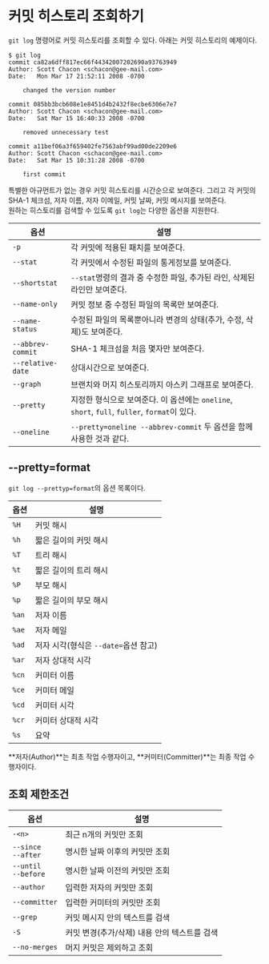 # 커밋 히스토리 조회하기
`git log` 명령어로 커밋 히스토리를 조회할 수 있다. 아래는 커밋 히스토리의 예제이다.  
```shell
$ git log
commit ca82a6dff817ec66f44342007202690a93763949
Author: Scott Chacon <schacon@gee-mail.com>
Date:   Mon Mar 17 21:52:11 2008 -0700

    changed the version number

commit 085bb3bcb608e1e8451d4b2432f8ecbe6306e7e7
Author: Scott Chacon <schacon@gee-mail.com>
Date:   Sat Mar 15 16:40:33 2008 -0700

    removed unnecessary test

commit a11bef06a3f659402fe7563abf99ad00de2209e6
Author: Scott Chacon <schacon@gee-mail.com>
Date:   Sat Mar 15 10:31:28 2008 -0700

    first commit
```

특별한 아규먼트가 없는 경우 커밋 히스토리를 시간순으로 보여준다. 그리고 각 커밋의 SHA-1 체크섬, 저자 이름, 저자 이메일, 커밋 날짜, 커밋 메시지를 보여준다.  
원하는 히스토리를 검색할 수 있도록 `git log`는 다양한 옵션을 지원한다.  

| 옵션              | 설명                                                                                         |
| ----------------- | -------------------------------------------------------------------------------------------- |
| `-p`              | 각 커밋에 적용된 패치를 보여준다.                                                            |
| `--stat`          | 각 커밋에서 수정된 파일의 통게정보를 보여준다.                                               |
| `--shortstat`     | `--stat`명령의 결과 중 수정한 파일, 추가된 라인, 삭제된 라인만 보여준다.                     |
| `--name-only`     | 커밋 정보 중 수정된 파일의 목록만 보여준다.                                                  |
| `--name-status`   | 수정된 파일의 목록뿐아니라 변경의 상태(추가, 수정, 삭제)도 보여준다.                         |
| `--abbrev-commit` | SHA-1 체크섬을 처음 몇자만 보여준다.                                                         |
| `--relative-date` | 상대시간으로 보여준다.                                                                       |
| `--graph`         | 브랜치와 머지 히스토리까지 아스키 그래프로 보여준다.                                         |
| `--pretty`        | 지정한 형식으로 보여준다. 이 옵션에는 `oneline`, `short`, `full`, `fuller`, `format`이 있다. |
| `--oneline`       | `--pretty=oneline --abbrev-commit` 두 옵션을 함께 사용한 것과 같다.                          |

## --pretty=format
`git log --prettyp=format`의 옵션 목록이다. 

| 옵션  | 설명                                 |
| ----- | ------------------------------------ |
| `%H`  | 커밋 해시                            |
| `%h`  | 짧은 길이의 커밋 해시                |
| `%T`  | 트리 해시                            |
| `%t`  | 짧은 길이의 트리 해시                |
| `%P`  | 부모 해시                            |
| `%p`  | 짧은 길이의 부모 해시                |
| `%an` | 저자 이름                            |
| `%ae` | 저자 메일                            |
| `%ad` | 저자 시각(형식은 `--date=`옵션 참고) |
| `%ar` | 저자 상대적 시각                     |
| `%cn` | 커미터 이름                          |
| `%ce` | 커미터 메일                          |
| `%cd` | 커미터 시각                          |
| `%cr` | 커미터 상대적 시각                   |
| `%s`  | 요약                                 |

**저자(Author)**는 최초 작업 수행자이고, **커미터(Committer)**는 최종 작업 수행자이다.

## 조회 제한조건

| 옵션                       | 설명                                         |
| -------------------------- | -------------------------------------------- |
| `-<n>`                     | 최근 n개의 커밋만 조회                       |
| `--since` <br/> `--after`  | 명시한 날짜 이후의 커밋만 조회               |
| `--until` <br/> `--before` | 명시한 날짜 이전의 커밋만 조회               |
| `--author`                 | 입력한 저자의 커밋만 조회                    |
| `--committer`              | 입력한 커미터의 커밋만 조회                  |
| `--grep`                   | 커밋 메시지 안의 텍스트를 검색               |
| `-S`                       | 커밋 변경(추가/삭제) 내용 안의 텍스트를 검색 |
| `--no-merges`              | 머지 커밋은 제외하고 조회                    |


